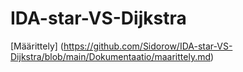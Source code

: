 # IDA-star-VS-Dijkstra

[Määrittely] (https://github.com/Sidorow/IDA-star-VS-Dijkstra/blob/main/Dokumentaatio/maarittely.md)
